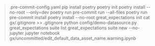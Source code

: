 > .pre-commit-config.yaml
pip install poetry
poetry init
poetry install --no-root --only=dev
poetry run pre-commit run --all-files
poetry run pre-commit install
poetry install --no-root
great_expectations init
cat gx/.gitignore >> .gitignore
python config/demo-datasource.py
great_expectations suite list
great_expectations suite new --no-jupyter
jupyter notebook gx/uncommitted/edit_default_data_asset_name.warning.ipynb
